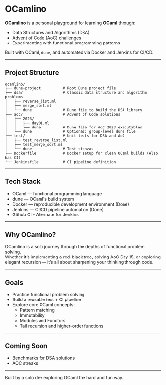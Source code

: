 # OCamlino

**OCamlino** is a personal playground for learning **OCaml** through:

- Data Structures and Algorithms (DSA)
- Advent of Code (AoC) challenges
- Experimenting with functional programming patterns

Built with OCaml, `dune`, and automated via Docker and Jenkins for CI/CD.

---

## Project Structure

```
ocamlino/
├── dune-project          # Root Dune project file
├── dsa/                  # Classic data structure and algorithm problems
│   ├── reverse_list.ml
│   ├── merge_sort.ml
│   └── dune              # Dune file to build the DSA library
├── aoc/                  # Advent of Code solutions
│   ├── 2023/
│   │   ├── day01.ml
│   │   └── dune          # Dune file for AoC 2023 executables
│   └── dune              # Optional: group-level dune file
├── test/                 # Unit tests for DSA and AoC
│   ├── test_reverse_list.ml
│   ├── test_merge_sort.ml
│   └── dune              # Test stanzas
├── Dockerfile            # Docker setup for clean OCaml builds (Also has CI)
└── Jenkinsfile           # CI pipeline definition
```

---

## Tech Stack

- OCaml — functional programming language
- dune — OCaml's build system
- Docker — reproducible development environment (Done)
- Jenkins — CI/CD pipeline automation (Done)
- Github CI - Alternate for Jenkins

---

## Why OCamlino?

OCamlino is a solo journey through the depths of functional problem solving.  
Whether it’s implementing a red-black tree, solving AoC Day 15, or exploring elegant recursion — it’s all about sharpening your thinking through code.

---

## Goals

- Practice functional problem solving
- Build a reusable test + CI pipeline
- Explore core OCaml concepts:
  - Pattern matching
  - Immutability
  - Modules and Functors
  - Tail recursion and higher-order functions

---

## Coming Soon

- Benchmarks for DSA solutions
- AOC streaks

---

Built by a solo dev exploring OCaml the hard and fun way.
